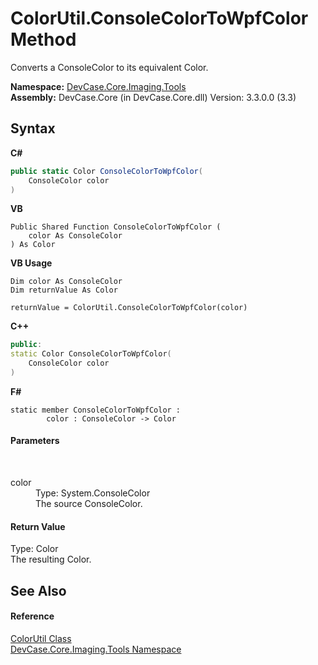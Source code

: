 # ColorUtil.ConsoleColorToWpfColor Method 
 

Converts a ConsoleColor to its equivalent Color.

**Namespace:**&nbsp;<a href="N_DevCase_Core_Imaging_Tools">DevCase.Core.Imaging.Tools</a><br />**Assembly:**&nbsp;DevCase.Core (in DevCase.Core.dll) Version: 3.3.0.0 (3.3)

## Syntax

**C#**<br />
``` C#
public static Color ConsoleColorToWpfColor(
	ConsoleColor color
)
```

**VB**<br />
``` VB
Public Shared Function ConsoleColorToWpfColor ( 
	color As ConsoleColor
) As Color
```

**VB Usage**<br />
``` VB Usage
Dim color As ConsoleColor
Dim returnValue As Color

returnValue = ColorUtil.ConsoleColorToWpfColor(color)
```

**C++**<br />
``` C++
public:
static Color ConsoleColorToWpfColor(
	ConsoleColor color
)
```

**F#**<br />
``` F#
static member ConsoleColorToWpfColor : 
        color : ConsoleColor -> Color 

```


#### Parameters
&nbsp;<dl><dt>color</dt><dd>Type: System.ConsoleColor<br />The source ConsoleColor.</dd></dl>

#### Return Value
Type: Color<br />The resulting Color.

## See Also


#### Reference
<a href="T_DevCase_Core_Imaging_Tools_ColorUtil">ColorUtil Class</a><br /><a href="N_DevCase_Core_Imaging_Tools">DevCase.Core.Imaging.Tools Namespace</a><br />
